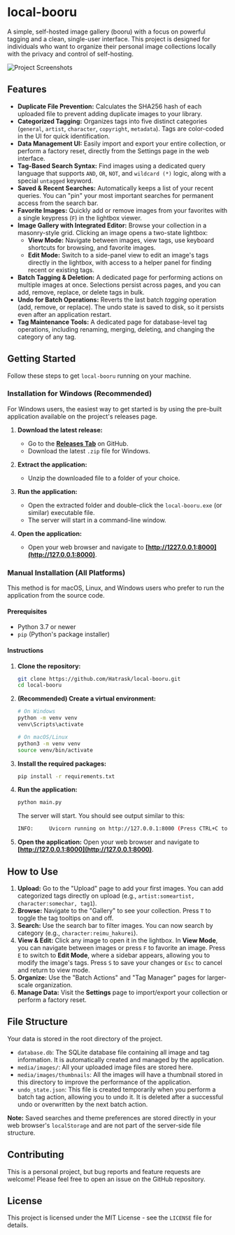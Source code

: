 # local-booru

A simple, self-hosted image gallery (booru) with a focus on powerful tagging and a clean, single-user interface. This project is designed for individuals who want to organize their personal image collections locally with the privacy and control of self-hosting.

![Project Screenshots](https://github.com/user-attachments/assets/44dcc9b8-7ea0-4cb0-8f8b-cbe6502909c9)

## Features

*   **Duplicate File Prevention:** Calculates the SHA256 hash of each uploaded file to prevent adding duplicate images to your library.
*   **Categorized Tagging:** Organizes tags into five distinct categories (`general`, `artist`, `character`, `copyright`, `metadata`). Tags are color-coded in the UI for quick identification.
*   **Data Management UI:** Easily import and export your entire collection, or perform a factory reset, directly from the Settings page in the web interface.
*   **Tag-Based Search Syntax:** Find images using a dedicated query language that supports `AND`, `OR`, `NOT`, and `wildcard (*)` logic, along with a special `untagged` keyword.
*   **Saved & Recent Searches:** Automatically keeps a list of your recent queries. You can "pin" your most important searches for permanent access from the search bar.
*   **Favorite Images:** Quickly add or remove images from your favorites with a single keypress (`F`) in the lightbox viewer.
*   **Image Gallery with Integrated Editor:** Browse your collection in a masonry-style grid. Clicking an image opens a two-state lightbox:
    *   **View Mode:** Navigate between images, view tags, use keyboard shortcuts for browsing, and favorite images.
    *   **Edit Mode:** Switch to a side-panel view to edit an image's tags directly in the lightbox, with access to a helper panel for finding recent or existing tags.
*   **Batch Tagging & Deletion:** A dedicated page for performing actions on multiple images at once. Selections persist across pages, and you can add, remove, replace, or delete tags in bulk.
*   **Undo for Batch Operations:** Reverts the last batch *tagging* operation (add, remove, or replace). The undo state is saved to disk, so it persists even after an application restart.
*   **Tag Maintenance Tools:** A dedicated page for database-level tag operations, including renaming, merging, deleting, and changing the category of any tag.

## Getting Started

Follow these steps to get `local-booru` running on your machine.

### Installation for Windows (Recommended)

For Windows users, the easiest way to get started is by using the pre-built application available on the project's releases page.

1.  **Download the latest release:**
    *   Go to the **[Releases Tab](https://github.com/Hatrask/local-booru/releases)** on GitHub.
    *   Download the latest `.zip` file for Windows.

2.  **Extract the application:**
    *   Unzip the downloaded file to a folder of your choice.

3.  **Run the application:**
    *   Open the extracted folder and double-click the `local-booru.exe` (or similar) executable file.
    *   The server will start in a command-line window.

4.  **Open the application:**
    *   Open your web browser and navigate to **[http://1227.0.0.1:8000](http://127.0.0.1:8000)**.

### Manual Installation (All Platforms)

This method is for macOS, Linux, and Windows users who prefer to run the application from the source code.

#### Prerequisites

*   Python 3.7 or newer
*   `pip` (Python's package installer)

#### Instructions

1.  **Clone the repository:**
    ```bash
    git clone https://github.com/Hatrask/local-booru.git
    cd local-booru
    ```

2.  **(Recommended) Create a virtual environment:**
    ```bash
    # On Windows
    python -m venv venv
    venv\Scripts\activate

    # On macOS/Linux
    python3 -m venv venv
    source venv/bin/activate
    ```

3.  **Install the required packages:**
    ```bash
    pip install -r requirements.txt
    ```

4.  **Run the application:**
    ```bash
    python main.py
    ```    
	The server will start. You should see output similar to this:
    ```bash
    INFO:     Uvicorn running on http://127.0.0.1:8000 (Press CTRL+C to quit)
    ```

5.  **Open the application:**
    Open your web browser and navigate to **[http://127.0.0.1:8000](http://127.0.0.1:8000)**.

## How to Use

1.  **Upload:** Go to the "Upload" page to add your first images. You can add categorized tags directly on upload (e.g., `artist:someartist, character:somechar, tag1`).
2.  **Browse:** Navigate to the "Gallery" to see your collection. Press `T` to toggle the tag tooltips on and off.
3.  **Search:** Use the search bar to filter images. You can now search by category (e.g., `character:reimu_hakurei`).
4.  **View & Edit:** Click any image to open it in the lightbox. In **View Mode**, you can navigate between images or press `F` to favorite an image. Press `E` to switch to **Edit Mode**, where a sidebar appears, allowing you to modify the image's tags. Press `S` to save your changes or `Esc` to cancel and return to view mode.
5.  **Organize:** Use the "Batch Actions" and "Tag Manager" pages for larger-scale organization.
6.  **Manage Data:** Visit the **Settings** page to import/export your collection or perform a factory reset.

## File Structure

Your data is stored in the root directory of the project.

*   `database.db`: The SQLite database file containing all image and tag information. It is automatically created and managed by the application.
*   `media/images/`: All your uploaded image files are stored here.
*	`media/images/thumbnails`: All the images will have a thumbnail stored in this directory to improve the performance of the application.
*   `undo_state.json`: This file is created temporarily when you perform a batch tag action, allowing you to undo it. It is deleted after a successful undo or overwritten by the next batch action.

**Note:** Saved searches and theme preferences are stored directly in your web browser's `localStorage` and are not part of the server-side file structure.

## Contributing

This is a personal project, but bug reports and feature requests are welcome! Please feel free to open an issue on the GitHub repository.

## License

This project is licensed under the MIT License - see the `LICENSE` file for details.